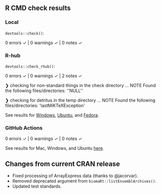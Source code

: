 ## R CMD check results

### Local

`devtools::check()`:

  0 errors ✓ | 0 warnings ✓ | 0 notes ✓

### R-hub

`devtools::check_rhub()`:

  0 errors ✓ | 0 warnings ✓ | 2 notes ✓
  
❯ checking for non-standard things in the check directory ... NOTE
  Found the following files/directories:
    ''NULL''

❯ checking for detritus in the temp directory ... NOTE
  Found the following files/directories:
    'lastMiKTeXException'

See results for [Windows](https://builder.r-hub.io/status/seeker_1.1.4.tar.gz-1fd21b320f264289820666012a924a8a), [Ubuntu](https://builder.r-hub.io/status/seeker_1.1.4.tar.gz-dd2ecaaf51d24135a360cee4e0b8a858), and [Fedora](https://builder.r-hub.io/status/seeker_1.1.4.tar.gz-6cfb237d17794ae5bd6fa302781fb7b0).

### GitHub Actions

  0 errors ✓ | 0 warnings ✓ | 0 notes ✓

See results for Mac, Windows, and Ubuntu [here]().

## Changes from current CRAN release

* Fixed processing of ArrayExpress data (thanks to @jacorvar).
* Removed deprecated argument from `biomaRt::listEnsemblArchives()`.
* Updated test standards.
